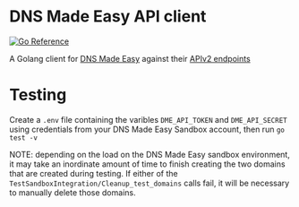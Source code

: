 DNS Made Easy API client
=======================

[![Go Reference](https://pkg.go.dev/badge/test.svg)](https://pkg.go.dev/github.com/john-k/dnsmadeeasy
)

A Golang client for [DNS Made Easy](https://dnsmadeeasy.com) against their [APIv2 endpoints](https://api-docs.dnsmadeeasy.com/)

# Testing
Create a `.env` file containing the varibles `DME_API_TOKEN` and `DME_API_SECRET` using credentials from your DNS Made Easy Sandbox account, then run `go test -v`

NOTE: depending on the load on the DNS Made Easy sandbox environment, it may take an inordinate amount of time to finish creating the two domains that are created during testing. If either of the `TestSandboxIntegration/Cleanup_test_domains` calls fail, it will be necessary to manually delete those domains.